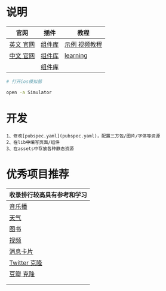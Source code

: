 # 说明

| 官网                            | 插件                                                       | 教程                                                              |
|-------------------------------|----------------------------------------------------------|-----------------------------------------------------------------|
| [英文 官网](https://flutter.dev/) | [组件库](https://pub.dev/)                                  | [示例 视频教程](https://github.com/iampawan/FlutterExampleApps)       |
| [中文 官网](https://flutter.cn/)  | [组件库](https://github.com/Solido/awesome-flutter)         | [learning](https://github.com/AweiLoveAndroid/Flutter-learning) |
|                               | [组件库 ](https://github.com/samarthagarwal/FlutterScreens) |                                                                 |

```bash
# 打开ios模拟器

open -a Simulator
```

# 开发

```text
1、修改[pubspec.yaml](pubspec.yaml)，配置三方包/图片/字体等资源
2、在lib中编写页面/组件
3、在assets中存放各种静态资源
```

# 优秀项目推荐

| 收录排行较高具有参考和学习                                                       |
|---------------------------------------------------------------------|
| [音乐播](https://github.com/KarimElghamry/chillify)                    |
| [天气](https://github.com/ArizArmeidi/FlutterWeather)                 |
| [图书](https://github.com/JideGuru/FlutterEbookApp)                   |
| [视频](https://github.com/ErfanRht/MovieLab)                          |
| [消息卡片](https://github.com/janoodleFTW/timy-messenger)               |
| [Twitter 克隆](https://github.com/TheAlphamerc/flutter_twitter_clone) |
| [豆瓣 克隆](https://github.com/kaina404/FlutterDouBan)                  |
| [ ](https://github.com/CarGuo/gsy_github_app_flutter)               |
| []()                                                                |
